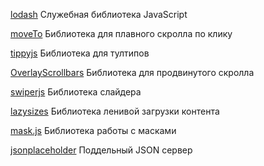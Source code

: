 [lodash](https://lodash.com/) Служебная библиотека JavaScript

[moveTo](https://github.com/hsnaydd/moveTo) Библиотека для плавного скролла по клику

[tippyjs](https://atomiks.github.io/tippyjs/) Библиотека для тултипов

[OverlayScrollbars](https://kingsora.github.io/OverlayScrollbars/#!overview) Библиотека для продвинутого скролла

[swiperjs](https://swiperjs.com/) Библиотека слайдера

[lazysizes](https://github.com/aFarkas/lazysizes) Библиотека ленивой загрузки контента

[mask.js](https://imask.js.org/) Библиотека работы с масками

[jsonplaceholder](https://jsonplaceholder.typicode.com/) Поддельный JSON сервер
